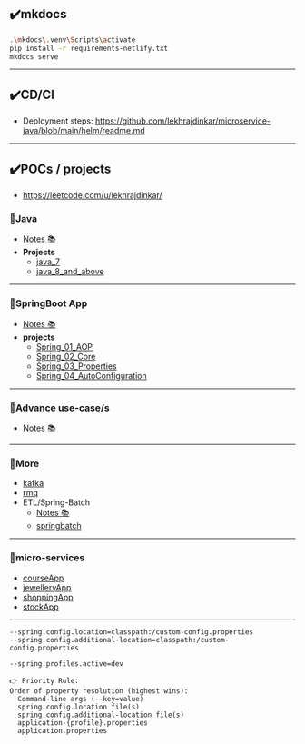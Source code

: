 
## ✔️mkdocs
```bash
.\mkdocs\.venv\Scripts\activate
pip install -r requirements-netlify.txt
mkdocs serve
```
---
## ✔️CD/CI
- Deployment steps: https://github.com/lekhrajdinkar/microservice-java/blob/main/helm/readme.md

---
## ✔️POCs / projects
- https://leetcode.com/u/lekhrajdinkar/
### 🔸Java
- [Notes 📚](docs/01_java)
- **Projects**
  - [java_7](src/main/java/fundamentals/java_7)
  - [java_8_and_above](src/main/java/fundamentals/java_8_and_above)

---  
### 🔸SpringBoot App
- [Notes 📚](docs/02_springboot)
- **projects**
  - [Spring_01_AOP](src/main/java/com/lekhraj/java/spring/Spring_01_AOP)
  - [Spring_02_Core](src/main/java/com/lekhraj/java/spring/Spring_02_Core)
  - [Spring_03_Properties](src/main/java/com/lekhraj/java/spring/Spring_03_Properties)
  - [Spring_04_AutoConfiguration](src/main/java/com/lekhraj/java/spring/Spring_04_AutoConfiguration)

---
### 🔸Advance use-case/s
- [Notes 📚](docs/03_Advance)

---
### 🔸More
- [kafka](src/main/java/more)
- [rmq](src/main/java/more/rmq)
- ETL/Spring-Batch
  - [Notes 📚](docs/02_springboot/05_spring-batch-ETL)
  - [springbatch](src/main/java/more/springbatch)

---
### 🔸micro-services
- [courseApp](src/main/java/microservice/courseApp)
- [jewelleryApp](src/main/java/microservice/jewelleryApp)
- [shoppingApp](src/main/java/microservice/shoppingApp)
- [stockApp](src/main/java/microservice/stockApp)

---

```
--spring.config.location=classpath:/custom-config.properties
--spring.config.additional-location=classpath:/custom-config.properties

--spring.profiles.active=dev

👉 Priority Rule:
Order of property resolution (highest wins):
  Command-line args (--key=value)
  spring.config.location file(s)
  spring.config.additional-location file(s)
  application-{profile}.properties
  application.properties
```


